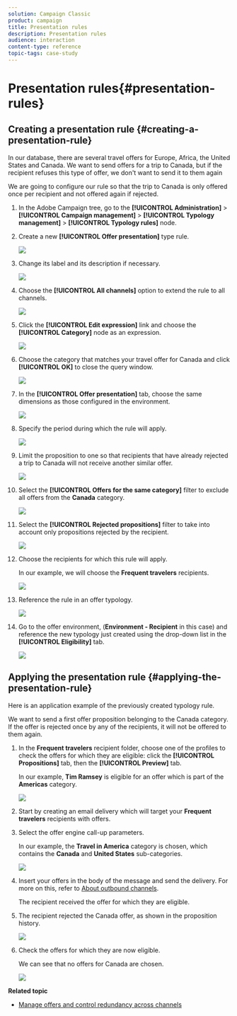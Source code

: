 ```yaml
---
solution: Campaign Classic
product: campaign
title: Presentation rules
description: Presentation rules
audience: interaction
content-type: reference
topic-tags: case-study
---
```


# Presentation rules{#presentation-rules}

## Creating a presentation rule {#creating-a-presentation-rule}

In our database, there are several travel offers for Europe, Africa, the United States and Canada. We want to send offers for a trip to Canada, but if the recipient refuses this type of offer, we don't want to send it to them again

We are going to configure our rule so that the trip to Canada is only offered once per recipient and not offered again if rejected.

1. In the Adobe Campaign tree, go to the **[!UICONTROL Administration]** > **[!UICONTROL Campaign management]** > **[!UICONTROL Typology management]** > **[!UICONTROL Typology rules]** node.
1. Create a new **[!UICONTROL Offer presentation]** type rule.

   ![](assets/offer_typology_example_001.png)

1. Change its label and its description if necessary.

   ![](assets/offer_typology_example_002.png)

1. Choose the **[!UICONTROL All channels]** option to extend the rule to all channels. 

   ![](assets/offer_typology_example_003.png)

1. Click the **[!UICONTROL Edit expression]** link and choose the **[!UICONTROL Category]** node as an expression.

   ![](assets/offer_typology_example_004.png)

1. Choose the category that matches your travel offer for Canada and click **[!UICONTROL OK]** to close the query window.

   ![](assets/offer_typology_example_005.png)

1. In the **[!UICONTROL Offer presentation]** tab, choose the same dimensions as those configured in the environment. 

   ![](assets/offer_typology_example_006.png)

1. Specify the period during which the rule will apply.

   ![](assets/offer_typology_example_007.png)

1. Limit the proposition to one so that recipients that have already rejected a trip to Canada will not receive another similar offer. 

   ![](assets/offer_typology_example_008.png)

1. Select the **[!UICONTROL Offers for the same category]** filter to exclude all offers from the **Canada** category.

   ![](assets/offer_typology_example_020.png)

1. Select the **[!UICONTROL Rejected propositions]** filter to take into account only propositions rejected by the recipient. 

   ![](assets/offer_typology_example_021.png)

1. Choose the recipients for which this rule will apply.

   In our example, we will choose the **Frequent travelers** recipients.

   ![](assets/offer_typology_example_009.png)

1. Reference the rule in an offer typology.

   ![](assets/offer_typology_example_013.png)

1. Go to the offer environment, (**Environment - Recipient** in this case) and reference the new typology just created using the drop-down list in the **[!UICONTROL Eligibility]** tab.

   ![](assets/offer_typology_example_014.png)

## Applying the presentation rule {#applying-the-presentation-rule}

Here is an application example of the previously created typology rule.

We want to send a first offer proposition belonging to the Canada category. If the offer is rejected once by any of the recipients, it will not be offered to them again.

1. In the **Frequent travelers** recipient folder, choose one of the profiles to check the offers for which they are eligible: click the **[!UICONTROL Propositions]** tab, then the **[!UICONTROL Preview]** tab.

   In our example, **Tim Ramsey** is eligible for an offer which is part of the **Americas** category.

   ![](assets/offer_typology_example_015.png)

1. Start by creating an email delivery which will target your **Frequent travelers** recipients with offers.
1. Select the offer engine call-up parameters.

   In our example, the **Travel in America** category is chosen, which contains the **Canada** and **United States** sub-categories.

   ![](assets/offer_typology_example_016.png)

1. Insert your offers in the body of the message and send the delivery. For more on this, refer to [About outbound channels](../../interaction/using/about-outbound-channels.md).

   The recipient received the offer for which they are eligible.

1. The recipient rejected the Canada offer, as shown in the proposition history.

   ![](assets/offer_typology_example_018.png)

1. Check the offers for which they are now eligible.

   We can see that no offers for Canada are chosen.

   ![](assets/offer_typology_example_019.png)

**Related topic**

* [Manage offers and control redundancy across channels](https://helpx.adobe.com/campaign/kb/simplifying-campaign-management-acc.html#Manageoffersandcontrolredundancyacrosschannels)